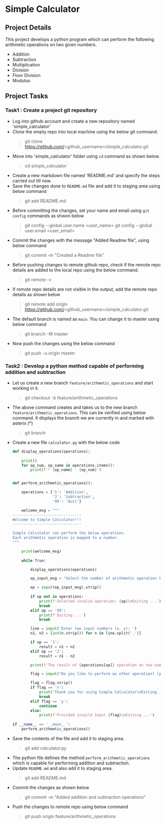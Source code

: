 # Simple Calculator

## Project Details
This project develops a python program which can perform the following arithmetic operations on two given numbers.
- Addition
- Subtraction
- Multiplication
- Division
- Floor Division
- Modulus

## Project Tasks
### Task1 : Create a project git repository 
- Log into github account and create a new repository named 'simple_calculator'
- Clone the empty repo into local machine using the below git command.
  > git clone https://github.com/<github_username>/simple_calculator.git
- Move into 'simple_calculator' folder using `cd` command as shown below.
  > cd simple_calculator
- Create a new markdown file named 'README.md' and specify the steps carried out till now.
- Save the changes done to `README.md` file and add it to staging area using below command
  > git add README.md
- Before committing the changes, set your name and email using `git config` commands as shwon below
  > git config --global user.name <user_name>
  > git config --global user.email <user_email> 
- Commit the changes with the message "Added Readme file", using below command
  > git commit -m "Created a Readme file"
- Before pushing changes to remote github repo, check if the remote repo details are added to the local repo using the below command.
  > git remote -v
- If remote repo details are not visible in the output, add the remote repo details as shown below
  > git remote add origin https://github.com/<github_username>/simple_calculator.git
- The default branch is named as `main`. You can change it to master using below command
  > git branch -M master
- Now push the changes using the below command
  > git push -u origin master 


### Task2 : Develop a python method capable of performing addition and subtraction
- Let us create a new branch `feature/arithmetic_operations` and start working in it.
  > git checkout -b feature/arithmetic_operations
- The above command creates and takes us to the new branch `feature/arithmetic_operations`. This can be verified using below command. It displays the branch we are currently in and marked with asterix (\*)
  > git branch
- Create a new file `calculator.py` with the below code
  ```py
  def display_operations(operations):
      
      print()
      for op_num, op_name in operations.items():
          print(f'* {op_name} - {op_num}')


  def perform_arithmetic_operations():

      operations = {'1': 'Addition',
                    '2': 'Subtraction',
                    '99': 'Quit'}

      welcome_msg = """
  -------------------------------
  Welcome to Simple Calculator!!!
  -------------------------------

  Simple Calculator can perform the below operations. 
  Each arithmetic operation is mapped to a number.
  """

      print(welcome_msg)
      
      while True:

          display_operations(operations)

          op_input_msg = "Select the number of arithmetic operation to be performed : "

          op = input(op_input_msg).strip()
          
          if op not in operations:
              print(f'Selected invalid operation: {op}\nExiting ...')
              break
          elif op == '99':
              print(f'Quiting ...')
              break

          line = input('Enter two input numbers (x, y): ')
          n1, n2 = [int(n.strip()) for n in line.split(',')]

          if op == '1':
              result = n1 + n2
          elif op == '2':
              result = n1 - n2

          print(f'The result of {operations[op]} operation on two numbers, {n1} and {n2}, is: {result}')

          flag = input("Do you like to perform an other operation? (y/n): ")

          flag = flag.strip()
          if flag == 'n':
              print('Thank you for using Simple Calculator\nExiting ...')
              break
          elif flag == 'y':
              continue
          else:
              print(f'Provided invaild Input {flag}\nExiting ...')
              
  if __name__ == '__main__':
      perform_arithmetic_operations()
  ```
- Save the contents of the file and add it to staging area.
  > git add calculator.py
- The python file defines the method `perform_arithmetic_operations` which is capable for performing addition and subtraction.
- Update `README.md` and also add it to staging area.
  > git add README.md
- Commit the changes as shown below
  > git commit -m "Added addition and subtraction operations"
- Push the changes to remote repo using below command
  > git push origin feature/arithmetic_operations
  
